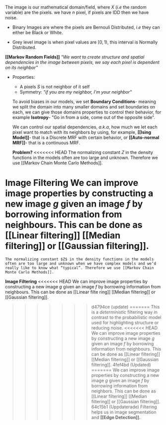 
The image is our mathematical domain/field, where $X$ ($i.e$ the random variable) are the pixels. 
	we have $n$ pixel, if pixels are IDD then we have noise. 


- Binary Images are where the pixels are Bernouli Distributed, $i.e$ they can either be Black or White.

- Grey level image is when pixel values are $[0,1)$, this interval is Normally Distributed.


**[[Markov Random Fields]]**
	*"We want to create structure and spatial dependencies in the image between pixels, we say each pixel is dependent on its neighbor"*
- Properties:
	- A pixels $S$ is not neighbor of it self
	- Symmetry: *"if you are my neighbor, I'm your neighbor"*

	To avoid biases in our models, we set **Boundary Conditions**- meaning we split the domain into many smaller domains and set boundaries on each, we can give those domains properties to control their behavior, for example **Isotropy**- "Go in from a side, come out of the opposite side".
	
	We can control our spatial dependencies, $a.k.a$, how much we let each pixel want to match with its neighbors by using, for example, **[[Ising Model]]**- that is a Discrete MRF with certain behavior, or **[[Auto-normal MRF]]**- that is a continuous MRF. 

	**Problem?**
<<<<<<< HEAD
	The normalizing constant $Z$ in the density functions in the models often are too large and unknown. Therefore we use [[Markov Chain Monte Carlo Methods]].


**Image Filtering**
	We can improve image properties by constructing a new image $g$ given an image $f$ by borrowing information from neighbours. This can be done as [[Linear filtering]] [[Median filtering]] or [[Gaussian filtering]]. 
=======
	The normalizing constant $Z$ in the density functions in the models often are too large and unknown when we have complex models and we’d really like to know what “typical”. Therefore we use [[Markov Chain Monte Carlo Methods]].


**Image Filtering**
<<<<<<< HEAD
	We can improve image properties by constructing a new image $g$ given an image $f$ by borrowing information from neighbours. This can be done as [[Linear filte
	ring]] [[Median filtering]] or [[Gaussian filtering]]. 
>>>>>>> d4794ce (update)
=======
	This is a *deterministic* filtering way in contrast to the probabilistic model used for highlighting structure or reducing noise. 
<<<<<<< HEAD
	We can improve image properties by constructing a new image $g$ given an image $f$ by borrowing information from neighbours. This can be done as [[Linear filtering]] [[Median filtering]] or [[Gaussian filtering]]. 
>>>>>>> 4fef4bd (Updated)
=======
	We can improve image properties by constructing a new image $g$ given an image $f$ by borrowing information from neighbors. This can be done as [[Linear filtering]] [[Median filtering]] or [[Gaussian filtering]]. 
>>>>>>> 64c15b1 (Uppdaterade)
	Filtering helps us in image segmentation and **[[Edge Detection]].** 